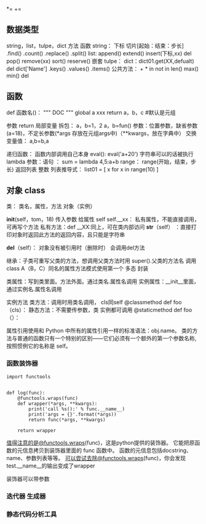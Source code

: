 *=		+=

## 数据类型

string，list，tulpe，dict
方法 函数
string： 下标 切片[起始：结束：步长] .find() .count() .replace() .split() 
list: append() extend() insert(下标,xx) del  pop() remove(xx) sort() reserve() 嵌套
tulpe：
dict：dict01.get(XX,defualt)    del dict['Name']   .keys() .values() .items()
公共方法： + * in not in len() max() min() del

## 函数
def 函数名()：
	"""
	DOC
	"""
	global a
    xxx
	return a，b，c #默认是元组

参数 		return 		局部变量
拆包：  a，b=1，2            a，b=fun()
参数：位置参数，缺省参数(a=18)，不定长参数(*args 存放在元组args中)（**kwargs，放在字典中）
交换变量值： a,b=b,a

递归函数： 函数内部调用自己本身
eval(): eval('a+20') 字符串可以的话被执行
lambda 参数：语句  ：  sum = lambda 4,5:a+b
range： range(开始，结束，步长) 返回列表 整数
列表推导式： list01 = [ x for x in range(10) ]

## 对象 class
类： 类名，属性，方法
对象（实例）

__init__(self，tom，18)  传入参数 给属性
self
self.__xx： 私有属性，不能直接调用，可再写个方法
私有方法：def __XX:同上，可在类内部访问
__str__（self） ：直接打印对象时返回此方法的返回内容，且只能是字符串


__del__（self）： 对象没有被引用时（删除时） 会调用del方法

继承：子类可重写父类的方法，想调用父类方法时用 super().父类的方法名 调用
class A（B，C）同名的属性方法模式使用第一个
多态
封装

类属性：写到类里面。方法外面。通过类名.属性名调用
实例属性：__init__里面，通过实例名.属性名调用

实例方法
类方法：调用时用类名调用， cls同self
	@classmethod
	def foo（cls）：
静态方法：不需要传参数，类 实例都可调用
	@staticmethod
	def foo（）：
	
	
属性引用使用和 Python 中所有的属性引用一样的标准语法：obj.name。
类的方法与普通的函数只有一个特别的区别——它们必须有一个额外的第一个参数名称, 按照惯例它的名称是 self。




### 函数装饰器

```
import functools


def log(func):
    @functools.wraps(func)
    def wrapper(*args, **kwargs):
        print('call %s():' % func.__name__)
        print('args = {}'.format(*args))
        return func(*args, **kwargs)

    return wrapper
```
值得注意的是@functools.wraps(func)，这是python提供的装饰器。
它能把原函数的元信息拷贝到装饰器里面的 func 函数中。
函数的元信息包括docstring、name、参数列表等等。
可以尝试去除@functools.wraps(func)，你会发现test.__name__的输出变成了wrapper

装饰器可以带参数

### 迭代器 生成器

### 静态代码分析工具
